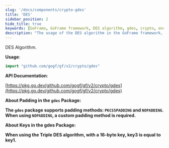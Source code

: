 ```yaml
---
slug: '/docs/components/crypto-gdes'
title: 'DES'
sidebar_position: 2
hide_title: true
keywords: [GoFrame, GoFrame framework, DES algorithm, gdes, crypto, encryption, PKCS5PADDING, NOPADDING, Triple DES, key]
description: "The usage of the DES algorithm in the GoFrame framework, demonstrating how to perform encryption operations through the gdes package. Links to the official API documentation to allow developers to obtain more technical details. The package supports two padding methods and provides special instructions for the use of keys in the Triple DES algorithm to ensure data security."
---
```


DES Algorithm.

**Usage**:

```go
import "github.com/gogf/gf/v2/crypto/gdes"
```

**API Documentation**:

[https://pkg.go.dev/github.com/gogf/gf/v2/crypto/gdes](https://pkg.go.dev/github.com/gogf/gf/v2/crypto/gdes)

**About Padding in the `gdes` Package:**

**The `gdes` package supports padding methods: `PKCS5PADDING` and `NOPADDING`. When using `NOPADDING`, a custom padding method is required.**

**About Keys in the gdes Package:**

**When using the Triple DES algorithm, with a 16-byte key, key3 is equal to key1.**